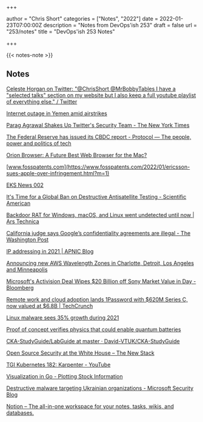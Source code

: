 +++

author = "Chris Short"
categories = ["Notes", "2022"]
date = 2022-01-23T07:00:00Z
description = "Notes from DevOps'ish 253"
draft = false
url = "253/notes"
title = "DevOps'ish 253 Notes"

+++

{{< notes-note >}}

## Notes

[Celeste Horgan on Twitter: "@ChrisShort @MrBobbyTables I have a "selected talks" section on my website but I also keep a full youtube playlist of everything else." / Twitter](https://twitter.com/celeste_horgan/status/1483491349684908032)

[Internet outage in Yemen amid airstrikes](https://blog.cloudflare.com/internet-outage-in-yemen-amid-airstrikes/)

[Parag Agrawal Shakes Up Twitter's Security Team - The New York Times](https://www.nytimes.com/2022/01/21/technology/twitter-security-team.html)

[The Federal Reserve has issued its CBDC report - Protocol — The people, power and politics of tech](https://www.protocol.com/bulletins/federal-reserve-cbdc)

[Orion Browser: A Future Best Web Browser for the Mac?](https://tedium.co/2022/01/19/orion-web-browser-macos-kagi-profile/?utm_medium=feed&utm_source=feedpress.me&utm_campaign=Feed%3A+tedium)

[www.fosspatents.com](https://www.fosspatents.com/2022/01/ericsson-sues-apple-over-infringement.html?m=1)

[EKS News 002](https://buttondown.email/eks.news/archive/eks-news-002/)

[It's Time for a Global Ban on Destructive Antisatellite Testing - Scientific American](https://www.scientificamerican.com/article/its-time-for-a-global-ban-on-destructive-antisatellite-testing/)

[Backdoor RAT for Windows, macOS, and Linux went undetected until now | Ars Technica](https://arstechnica.com/information-technology/2022/01/backdoor-for-windows-macos-and-linux-went-undetected-until-now/)

[California judge says Google’s confidentiality agreements are illegal - The Washington Post](https://www.washingtonpost.com/technology/2022/01/14/google-nda-illegal-california/)

[IP addressing in 2021 | APNIC Blog](https://blog.apnic.net/2022/01/19/ip-addressing-in-2021/)

[Announcing new AWS Wavelength Zones in Charlotte, Detroit, Los Angeles and Minneapolis](https://aws.amazon.com/about-aws/whats-new/2022/01/aws-wavelength-zones/)

[Microsoft's Activision Deal Wipes $20 Billion off Sony Market Value in Day - Bloomberg](https://www.bloomberg.com/news/articles/2022-01-19/sony-drops-9-6-in-wake-of-microsoft-activision-deal)

[Remote work and cloud adoption lands 1Password with $620M Series C, now valued at $6.8B | TechCrunch](https://techcrunch.com/2022/01/19/1password-series-c-funding/?guccounter=1&guce_referrer=aHR0cHM6Ly93d3cubGlua2VkaW4uY29tLw&guce_referrer_sig=AQAAANPC9USKquAeNBJuJeH_lpwzgU8fggHCh_AL9pxnQsQfNnjACdVuVkzOmeNkojEg7Ap074tWCB7X_8Nh51rS81IK7TS-zcAb2CquPFxlMUCNxSkYKV96tvfgjcga0fhOj9OdonNcf2d58Mgx5ffQfizQJo9cjIX13K09vURKfywG)

[Linux malware sees 35% growth during 2021](https://www.bleepingcomputer.com/news/security/linux-malware-sees-35-percent-growth-during-2021/)

[Proof of concept verifies physics that could enable quantum batteries](https://newatlas.com/energy/quantum-battery-proof-concept-fast-charging/)

[CKA-StudyGuide/LabGuide at master · David-VTUK/CKA-StudyGuide](https://github.com/David-VTUK/CKA-StudyGuide/tree/master/LabGuide)

[Open Source Security at the White House – The New Stack](https://thenewstack.io/open-source-security-at-the-white-house/)

[TGI Kubernetes 182: Karpenter - YouTube](https://www.youtube.com/watch?v=zXqrNJaTCrU&list=PL7bmigfV0EqQzxcNpmcdTJ9eFRPBe-iZa&index=2)

[Visualization in Go - Plotting Stock Information](https://www.ardanlabs.com/blog/2022/01/visualizations-in-go.html)

[Destructive malware targeting Ukrainian organizations - Microsoft Security Blog](https://www.microsoft.com/security/blog/2022/01/15/destructive-malware-targeting-ukrainian-organizations/)

[Notion – The all-in-one workspace for your notes, tasks, wikis, and databases.](https://theworstdev.notion.site/theworstdev/The-Self-Learner-s-Guide-to-Programming-efc9b5bf93294010b1ac02436f3bce4d)
